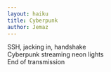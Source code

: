 ```yaml
---
layout: haiku
title: Cyberpunk
author: Jemaz
---
```


SSH, jacking in, handshake <br>
Cyberpunk streaming neon lights <br>
End of transmission <br>